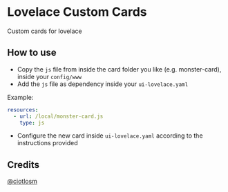 # Lovelace Custom Cards
Custom cards for lovelace

## How to use

- Copy the `js` file from inside the card folder you like (e.g. monster-card), inside your `config/www`
- Add the `js` file as dependency inside your `ui-lovelace.yaml`

Example:

```yaml
resources:
  - url: /local/monster-card.js
    type: js
```

- Configure the new card inside `ui-lovelace.yaml` according to the instructions provided

## Credits
[@ciotlosm](https://github.com/ciotlosm)
